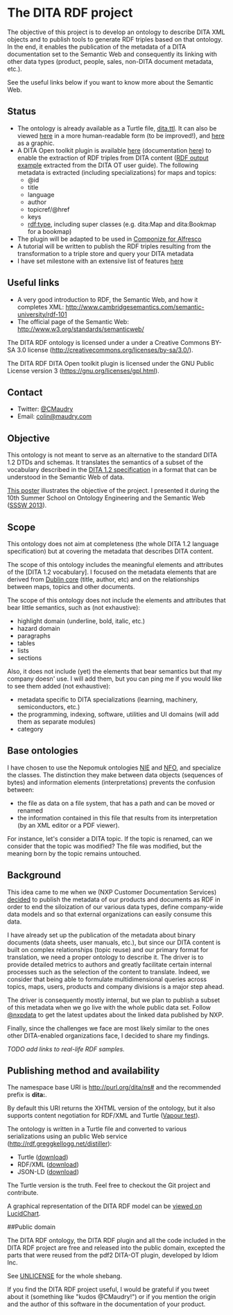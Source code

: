 The DITA RDF project
====================

The objective of this project is to develop an ontology to describe DITA XML objects and to publish tools to generate RDF triples based on that ontology. In the end, it enables the publication of the metadata of a DITA documentation set to the Semantic Web and consequently its linking with other data types (product, people, sales, non-DITA document metadata, etc.).

See the useful links below if you want to know more about the Semantic Web.

## Status

 * The ontology is already available as a Turtle file, [dita.ttl](https://github.com/ColinMaudry/dita-rdf/blob/master/dita.ttl). It can also be viewed [here](http://purl.org/dita/ns#) in a more human-readable form (to be improved!), and [here](http://bit.ly/DitaRdfLucidChart) as a graphic.
 * A DITA Open toolkit plugin is available [here](https://github.com/ColinMaudry/dita-rdf/blob/master/dita2rdf/dita2rdf-ditaot-plugin.zip) (documentation [here](./dita2rdf)) to enable the extraction of RDF triples from DITA content ([RDF output example](http://colin.maudry.com/rdf/userguide.rdf) extracted from the DITA OT user guide). The following metadata is extracted (including specializations) for maps and topics:
	- @id
	- title
	- language
	- author
	- topicref/@href
	- keys
	- [rdf:type](http://www.w3.org/TR/rdf-schema/#ch_type), including super classes (e.g. dita:Map and dita:Bookmap for a bookmap)
 * The plugin will be adapted to be used in [Componize for Alfresco](http://www.componize.com)
 * A tutorial will be written to publish the RDF triples resulting from the transformation to a triple store and query your DITA metadata
 * I have set milestone with an extensive list of features [here](https://github.com/ColinMaudry/dita-rdf/issues)

## Useful links

 - A very good introduction to RDF, the Semantic Web, and how it completes XML: http://www.cambridgesemantics.com/semantic-university/rdf-101
 - The official page of the Semantic Web: http://www.w3.org/standards/semanticweb/

The DITA RDF ontology is licensed under a under a Creative Commons BY-SA 3.0 license (http://creativecommons.org/licenses/by-sa/3.0/).

The DITA RDF DITA Open toolkit plugin is licensed under the GNU Public License version 3 (https://gnu.org/licenses/gpl.html).

## Contact

* Twitter: [@CMaudry](https://www.twitter.com/ColinMaudry)
* Email: colin@maudry.com

## Objective

This ontology is not meant to serve as an alternative to the standard DITA 1.2 DTDs and schemas. It translates the semantics of a subset of the vocabulary described in the [DITA 1.2 specification](http://docs.oasis-open.org/dita/v1.2/os/spec/DITA1.2-spec.html) in a format that can be understood in the Semantic Web of data.

[This poster](http://bit.ly/DitaRdfPoster) illustrates the objective of the project. I presented it during the 10th Summer School on Ontology Engineering and the Semantic Web ([SSSW 2013](http://sssw.org/2013/)).

## Scope

This ontology does not aim at completeness (the whole DITA 1.2 language specification) but at covering the metadata that describes DITA content.

The scope of this ontology includes the meaningful elements and attributes of the [DITA 1.2 vocabulary]. I focused on the metadata elements that are derived from [Dublin core](http://dublincore.org/documents/dcmi-terms/) (title, author, etc) and on the relationships between maps, topics and other documents. 

The scope of this ontology does not include the elements and attributes that bear little semantics, such as (not exhaustive):

* highlight domain (underline, bold, italic, etc.)
* hazard domain
* paragraphs
* tables
* lists
* sections

Also, it does not include (yet) the elements that bear semantics but that my company doesn' use. I will add them, but you can ping me if you would like to see them added (not exhaustive):

* metadata specific to DITA specializations (learning, machinery, semiconductors, etc.)
* the programming, indexing, software, utilities and UI domains (will add them as separate modules)
* category

## Base ontologies

I have chosen to use the Nepomuk ontologies [NIE](http://www.semanticdesktop.org/ontologies/2007/01/19/nie) and [NFO](http://www.semanticdesktop.org/ontologies/2007/03/22/nfo), and specialize the classes. The distinction they make between data objects (sequences of bytes) and information elements (interpretations) prevents the confusion between:

* the file as data on a file system, that has a path and can be moved or renamed
* the information contained in this file that results from its interpretation (by an XML editor or a PDF viewer).

For instance, let's consider a DITA topic. If the topic is renamed, can we consider that the topic was modified? The file was modified, but the meaning born by the topic remains untouched.

## Background

This idea came to me when we (NXP Customer Documentation Services) [decided](http://blog.nxp.com/is-linked-data-the-future-of-data-integration-in-the-enterprise/) to publish the metadata of our products and documents as RDF in order to end the siloization of our various data types, define company-wide data models and so that external organizations can easily consume this data.

I have already set up the publication of the metadata about binary documents (data sheets, user manuals, etc.), but since our DITA content is built on complex relationships (topic reuse) and our primary format for translation, we need a proper ontology to describe it. The driver is to provide detailed metrics to authors and greatly facilitate certain internal processes such as the selection of the content to translate. Indeed, we consider that being able to formulate multidimensional queries across topics, maps, users, products and company divisions is a major step ahead.

The driver is consequently mostly internal, but we plan to publish a subset of this metadata when we go live with the whole public data set. Follow [@nxpdata](https://www.twitter.com/nxpdata) to get the latest updates about the linked data published by NXP.

Finally, since the challenges we face are most likely similar to the ones other DITA-enabled organizations face, I decided to share my findings.

_TODO add links to real-life RDF samples._

## Publishing method and availability

The namespace base URI is http://purl.org/dita/ns# and the recommended prefix is **dita:**.

By default this URI returns the XHTML version of the ontology, but it also supports content negotiation for RDF/XML and Turtle ([Vapour test](http://uriburner.com:8000/vapour?uri=http%3A%2F%2Fpurl.org%2Fdita%2Fns%23&acceptRdfXml=1&acceptJsonLD=1&htmlVersions=1&defaultResponse=rdfxml&userAgent=vapour.sourceforge.net)).

The ontology is written in a Turtle file and converted to various serializations using an public Web service (http://rdf.greggkellogg.net/distiller):

* Turtle ([download](http://colin.maudry.com/ontologies/dita.ttl))
* RDF/XML ([download](http://colin.maudry.com/ontologies/dita.rdf))
* JSON-LD ([download](http://colin.maudry.com/ontologies/dita.jsonld))

The Turtle version is the truth. Feel free to checkout the Git project and contribute.

A graphical representation of the DITA RDF model can be [viewed on LucidChart](http://bit.ly/DitaRdfLucidChart).

##Public domain

The DITA RDF ontology, the DITA RDF plugin and all the code included in the DITA RDF project are free and released into the public domain, excepted the parts that were reused from the pdf2 DITA-OT plugin, developed by Idiom Inc.

See [UNLICENSE](UNLICENSE) for the whole shebang.

If you find the DITA RDF project useful, I would be grateful if you tweet about it (something like "kudos @CMaudry!") or if you mention the origin and the author of this software in the documentation of your product.
